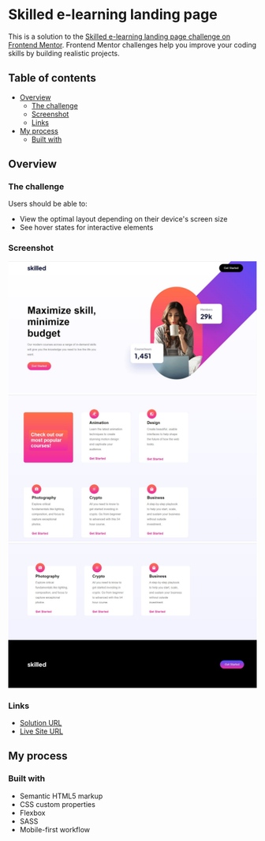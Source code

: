 # Skilled e-learning landing page

This is a solution to the [Skilled e-learning landing page challenge on Frontend Mentor](https://www.frontendmentor.io/challenges/skilled-elearning-landing-page-S1ObDrZ8q). Frontend Mentor challenges help you improve your coding skills by building realistic projects.

## Table of contents

- [Overview](#overview)
  - [The challenge](#the-challenge)
  - [Screenshot](#screenshot)
  - [Links](#links)
- [My process](#my-process)
  - [Built with](#built-with)

## Overview

### The challenge

Users should be able to:

- View the optimal layout depending on their device's screen size
- See hover states for interactive elements

### Screenshot

![](./screenshot1.jpg)
![](./screenshot2.jpg)
![](./screenshot3.jpg)

### Links

- [Solution URL](https://github.com/mriyaz/Skilled-e-learning-landing-page-challenge)
- [Live Site URL](https://mriyaz.github.io/Skilled-e-learning-landing-page-challenge/)

## My process

### Built with

- Semantic HTML5 markup
- CSS custom properties
- Flexbox
- SASS
- Mobile-first workflow
